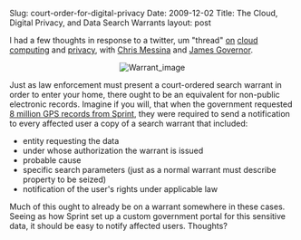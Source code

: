 Slug: court-order-for-digital-privacy
Date: 2009-12-02
Title: The Cloud, Digital Privacy, and Data Search Warrants
layout: post

I had a few thoughts in response to a twitter, um "thread" [on](http://twitter.com/monkchips/status/6272970298) [cloud](http://twitter.com/steveivy/status/6273163615) [computing](http://twitter.com/chrismessina/status/6279612477) and [privacy](http://twitter.com/steveivy/status/6280182370), with [Chris Messina](http://factoryjoe.com/blog) and [James Governor](http://redmonk.com/jgovernor).

<div style="text-align:center"><img class="asset  asset-image at-xid-6a010534988cd3970b0120a6ffaa99970b" alt="Warrant_image" title="Warrant_image" src="https://steveivy.typepad.com/.a/6a010534988cd3970b0120a6ffaa99970b-800wi" border="0"  /></div>

Just as law enforcement must present a court-ordered search warrant in order to enter your home, there ought to be an equivalent for non-public electronic records. Imagine if you will, that when the government requested [8 million GPS records from Sprint](http://www.eff.org/deeplinks/2009/12/surveillance-shocker-sprint-received-8-million-law), they were required to send a notification to every affected user a copy of a search warrant that included:

* entity requesting the data
* under whose authorization the warrant is issued
* probable cause
* specific search parameters (just as a normal warrant must describe property to be seized)
* notification of the user's rights under applicable law

Much of this ought to already be on a warrant somewhere in these cases. Seeing as how Sprint set up a custom government portal for this sensitive data, it should be easy to notify affected users. Thoughts?
